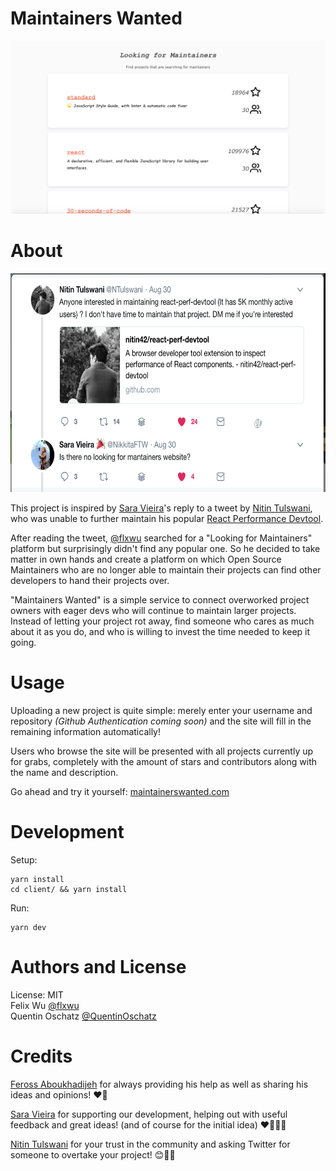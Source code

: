 Maintainers Wanted  
==================  

![Maintainers Wanted](MaintainersWanted.png "")  

# About #   

<div style="margin: auto">
<img src="tweet.png" width=650 height=350 /> </div>

This project is inspired by [Sara Vieira](https://twitter.com/NikkitaFTW)'s reply to a tweet by [Nitin Tulswani](https://twitter.com/NTulswani), who was unable to further maintain his popular [React Performance Devtool](https://github.com/nitin42/react-perf-devtool). 

After reading the tweet, [@flxwu](https://twitter.com/flxwu) searched for a "Looking for Maintainers" platform but surprisingly didn't find any popular one. So he decided to take matter in own hands and create a platform on which Open Source Maintainers who are no longer able to maintain their projects can find other developers to hand their projects over. 

"Maintainers Wanted" is a simple service to connect overworked project owners with eager devs who will continue to maintain larger projects. Instead of letting your project rot away, find someone who cares as much about it as you do, and who is willing to invest the time needed to keep it going.

# Usage #  

Uploading a new project is quite simple: merely enter your username and repository _(Github Authentication coming soon)_ and the site will fill in the remaining information automatically!  

Users who browse the site will be presented with all projects currently up for grabs, completely with the amount of stars and contributors along with the name and description.  

Go ahead and try it yourself: [maintainerswanted.com](https://www.maintainerswanted.com)   
# Development #

Setup:
```
yarn install
cd client/ && yarn install
```

Run:
```
yarn dev
```

# Authors and License #   

License: MIT  
Felix Wu [@flxwu](https://twitter.com/flxwu)    
Quentin Oschatz [@QuentinOschatz](https://twitter.com/QuentinOschatz)     

# Credits #   

[Feross Aboukhadijeh](https://www.twitter.com/feross) for always providing his help as well as sharing his ideas and opinions! ❤️🙏

[Sara Vieira](https://twitter.com/NikkitaFTW) for supporting our development, helping out with useful feedback and great ideas! (and of course for the initial idea) ️❤️👨‍💻💡

[Nitin Tulswani](https://twitter.com/NTulswani) for your trust in the community and asking Twitter for someone to overtake your project! 😊🙏🚀